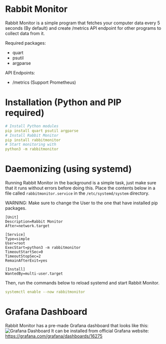 # Rabbit Monitor

Rabbit Monitor is a simple program that fetches your computer data every 5 seconds (By default) and create /metrics API endpoint for other programs to collect data from it.

Required packages:
- quart
- psutil
- argparse

API Endpoints:
- /metrics (Support Prometheus)

# Installation (Python and PIP required)
```yml
# Install Python modules
pip install quart psutil argparse
# Install Rabbit Monitor
pip install rabbitmonitor
# Start monitoring with
python3 -m rabbitmonitor
```

# Daemonizing (using systemd)
Running Rabbit Monitor in the background is a simple task, just make sure that it runs without errors before doing this. Place the contents below in a file called ```rabbitmonitor.service``` in the ```/etc/systemd/system``` directory.

WARNING: Make sure to change the User to the one that have installed pip packages.

```service
[Unit]
Description=Rabbit Monitor 
After=network.target

[Service]
Type=simple
User=root
ExecStart=python3 -m rabbitmonitor
TimeoutStartSec=0
TimeoutStopSec=2
RemainAfterExit=yes

[Install]
WantedBy=multi-user.target
```
Then, run the commands below to reload systemd and start Rabbit Monitor.
```yml
systemctl enable --now rabbitmonitor
```

# Grafana Dashboard
Rabbit Monitor has a pre-made Grafana dashboard that looks like this:
![Grafana Dashboard](https://user-images.githubusercontent.com/44822563/168747801-a4cfb30d-f214-4eff-9097-9530802761b6.png)
It can be installed from official Grafana website: https://grafana.com/grafana/dashboards/16275
